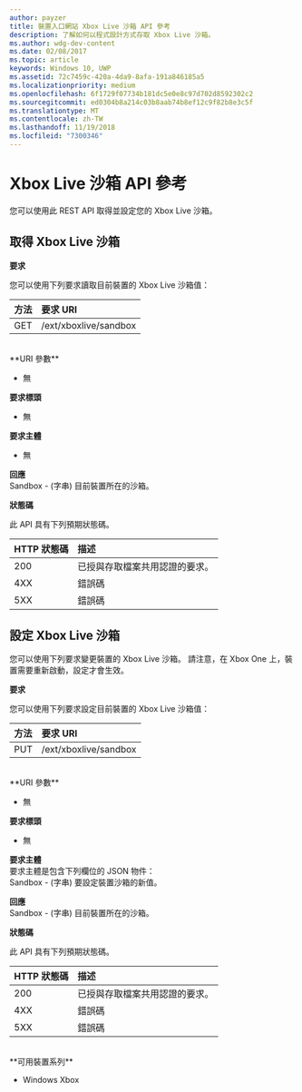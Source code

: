 ```yaml
---
author: payzer
title: 裝置入口網站 Xbox Live 沙箱 API 參考
description: 了解如何以程式設計方式存取 Xbox Live 沙箱。
ms.author: wdg-dev-content
ms.date: 02/08/2017
ms.topic: article
keywords: Windows 10, UWP
ms.assetid: 72c7459c-420a-4da9-8afa-191a846185a5
ms.localizationpriority: medium
ms.openlocfilehash: 6f1729f07734b181dc5e0e8c97d702d8592302c2
ms.sourcegitcommit: ed0304b8a214c03b8aab74b8ef12c9f82b8e3c5f
ms.translationtype: MT
ms.contentlocale: zh-TW
ms.lasthandoff: 11/19/2018
ms.locfileid: "7300346"
---
```

# <a name="xbox-live-sandbox-api-reference"></a>Xbox Live 沙箱 API 參考   
您可以使用此 REST API 取得並設定您的 Xbox Live 沙箱。

## <a name="get-the-xbox-live-sandbox"></a>取得 Xbox Live 沙箱

**要求**

您可以使用下列要求讀取目前裝置的 Xbox Live 沙箱值：

方法      | 要求 URI
:------     | :-----
GET | /ext/xboxlive/sandbox
<br />
**URI 參數**

- 無

**要求標頭**

- 無

**要求主體**

- 無

**回應**   
Sandbox - (字串) 目前裝置所在的沙箱。   

**狀態碼**

此 API 具有下列預期狀態碼。

HTTP 狀態碼      | 描述
:------     | :-----
200 | 已授與存取檔案共用認證的要求。
4XX | 錯誤碼
5XX | 錯誤碼

## <a name="set-the-xbox-live-sandbox"></a>設定 Xbox Live 沙箱
您可以使用下列要求變更裝置的 Xbox Live 沙箱。 請注意，在 Xbox One 上，裝置需要重新啟動，設定才會生效。

**要求**

您可以使用下列要求設定目前裝置的 Xbox Live 沙箱值：

方法      | 要求 URI
:------     | :-----
PUT | /ext/xboxlive/sandbox
<br />
**URI 參數**

- 無

**要求標頭**

- 無

**要求主體**   
要求主體是包含下列欄位的 JSON 物件：   
Sandbox - (字串) 要設定裝置沙箱的新值。

**回應**   
Sandbox - (字串) 目前裝置所在的沙箱。   

**狀態碼**

此 API 具有下列預期狀態碼。

HTTP 狀態碼      | 描述
:------     | :-----
200 | 已授與存取檔案共用認證的要求。
4XX | 錯誤碼
5XX | 錯誤碼

<br />
**可用裝置系列**

* Windows Xbox

